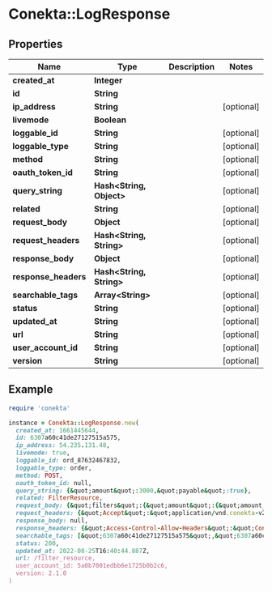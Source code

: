 # Conekta::LogResponse

## Properties

| Name | Type | Description | Notes |
| ---- | ---- | ----------- | ----- |
| **created_at** | **Integer** |  |  |
| **id** | **String** |  |  |
| **ip_address** | **String** |  | [optional] |
| **livemode** | **Boolean** |  |  |
| **loggable_id** | **String** |  | [optional] |
| **loggable_type** | **String** |  | [optional] |
| **method** | **String** |  | [optional] |
| **oauth_token_id** | **String** |  | [optional] |
| **query_string** | **Hash&lt;String, Object&gt;** |  | [optional] |
| **related** | **String** |  | [optional] |
| **request_body** | **Object** |  | [optional] |
| **request_headers** | **Hash&lt;String, String&gt;** |  | [optional] |
| **response_body** | **Object** |  | [optional] |
| **response_headers** | **Hash&lt;String, String&gt;** |  | [optional] |
| **searchable_tags** | **Array&lt;String&gt;** |  | [optional] |
| **status** | **String** |  | [optional] |
| **updated_at** | **String** |  | [optional] |
| **url** | **String** |  | [optional] |
| **user_account_id** | **String** |  | [optional] |
| **version** | **String** |  | [optional] |

## Example

```ruby
require 'conekta'

instance = Conekta::LogResponse.new(
  created_at: 1661445644,
  id: 6307a60c41de27127515a575,
  ip_address: 54.235.131.48,
  livemode: true,
  loggable_id: ord_87632467832,
  loggable_type: order,
  method: POST,
  oauth_token_id: null,
  query_string: {&quot;amount&quot;:3000,&quot;payable&quot;:true},
  related: FilterResource,
  request_body: {&quot;filters&quot;:{&quot;amount&quot;:{&quot;amount_from&quot;:0,&quot;amount_to&quot;:0},&quot;created_at&quot;:{&quot;date_from&quot;:1653627600,&quot;date_to&quot;:1661489999},&quot;filterName&quot;:&quot;Payments&quot;,&quot;search_term&quot;:null,&quot;sort_by&quot;:&quot;created_at&quot;,&quot;sort_direction&quot;:&quot;desc&quot;,&quot;status&quot;:[],&quot;type&quot;:[]},&quot;id&quot;:&quot;78e65162-0f37-4942-847c-9bf7081d54c2&quot;,&quot;page&quot;:&quot;0&quot;,&quot;report_type&quot;:&quot;charges&quot;,&quot;testMode&quot;:false},
  request_headers: {&quot;Accept&quot;:&quot;application/vnd.conekta-v2.1.0+json&quot;,&quot;Accept-Encoding&quot;:&quot;gzip, deflate, br&quot;,&quot;Accept-Language&quot;:&quot;es-419, es; q&#x3D;0.9, en; q&#x3D;0.8&quot;,&quot;Activitypermission&quot;:&quot;orders:read&quot;,&quot;Apiversion&quot;:&quot;2.1.0&quot;},
  response_body: null,
  response_headers: {&quot;Access-Control-Allow-Headers&quot;:&quot;Content-Type, Depth, User-Agent, X-File-Size, X-Requested-With, If-Modified-Since, X-File-Name, Cache-Control, X-Prototype-Version, Authorization, Accept, Date, Version, X-Forwarded-For, Host, Connection, X-Forwarded-Proto, X-Forwarded-Port, X-Amzn-Trace-Id, Accept-Encoding, Accept-Language, Referer, Origin, Activitypermission, Apiversion, Entityid, Livemode, Sec-Ch-Ua, Sec-Ch-Ua-Mobile, Sec-Ch-Ua-Platform, Sec-Fetch-Dest, Sec-Fetch-Mode, Sec-Fetch-Site, X-Datadog-Parent-Id, X-Datadog-Sampling-Priority, X-Datadog-Trace-Id, X-Forwarded-Host, X-Forwarded-Server, X-Real-Ip&quot;,&quot;Access-Control-Allow-Methods&quot;:&quot;POST, GET, PUT, OPTIONS&quot;,&quot;Access-Control-Allow-Origin&quot;:&quot;*&quot;,&quot;Access-Control-Max-Age&quot;:&quot;1728000&quot;,&quot;Conekta-Media-Type&quot;:&quot;conekta-v2.1.0; format&#x3D;application/json&quot;,&quot;Content-Type&quot;:&quot;application/json; charset&#x3D;utf-8&quot;,&quot;Referrer-Policy&quot;:&quot;strict-origin-when-cross-origin&quot;,&quot;Strict-Transport-Security&quot;:&quot;max-age&#x3D;31536000; includeSubDomains&quot;,&quot;X-Content-Type-Options&quot;:&quot;nosniff&quot;,&quot;X-Download-Options&quot;:&quot;noopen&quot;,&quot;X-Frame-Options&quot;:&quot;SAMEORIGIN&quot;,&quot;X-Permitted-Cross-Domain-Policies&quot;:&quot;none&quot;,&quot;X-XSS-Protection&quot;:&quot;1; mode&#x3D;block&quot;},
  searchable_tags: [&quot;6307a60c41de27127515a575&quot;,&quot;6307a60c41de27127515a571&quot;],
  status: 200,
  updated_at: 2022-08-25T16:40:44.887Z,
  url: /filter_resource,
  user_account_id: 5a0b7001edbb6e1725b0b2c6,
  version: 2.1.0
)
```

